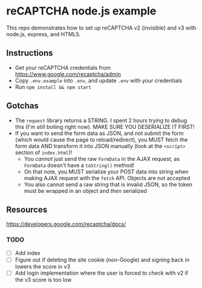 # reCAPTCHA node.js example
This repo demonstrates how to set up reCAPTCHA v2 (invisible) and v3 with node.js, express, and HTML5.

## Instructions
- Get your reCAPTCHA credentials from https://www.google.com/recaptcha/admin
- Copy `.env.example` into `.env`, and update `.env` with your credentials
- Run `npm install && npm start`

## Gotchas
- The `request` library returns a STRING. I spent 2 hours trying to debug this (I'm still boiling right now). MAKE SURE YOU DESERIALIZE IT FIRST!
- If you want to send the form data as JSON, and not submit the form (which would cause the page to reload/redirect), you MUST fetch the form data AND transform it into JSON manually (look at the `<script>` section of `index.html`)!
    - You *cannot* just send the raw `FormData` in the AJAX request, as `FormData` doesn't have a `toString()` method!
    - On that note, you MUST serialize your POST data into string when making AJAX request with the `fetch` API. Objects are not accepted
    - You also cannot send a raw string that is invalid JSON, so the token must be wrapped in an object and *then* serialized

## Resources
https://developers.google.com/recaptcha/docs/

### TODO
- [ ] Add index
- [ ] Figure out if deleting the site cookie (non-Google) and signing back in lowers the score in v3
- [ ] Add login implementation where the user is forced to check with v2 if the v3 score is too low
